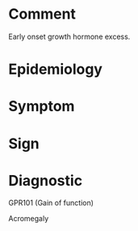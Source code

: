 # Comment

Early onset growth hormone excess.

# Epidemiology

# Symptom

# Sign

# Diagnostic

GPR101
(Gain of function)

Acromegaly
